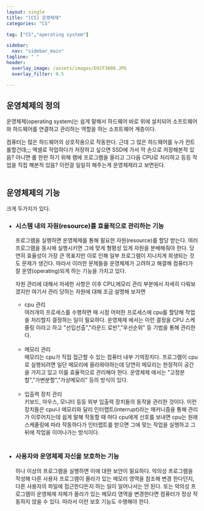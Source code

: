 ```yaml
---
layout: single
title: "[CS] 운영체제"
categories: "CS"

tag: ["CS","operating system"]

sidebar:
  nav: "sidebar_main"
tagline: " "
header:
  overlay_image: /assets/images/DSCF3606.JPG
  overlay_filter: 0.5

---
```

## 운영체제의 정의
운영체제(operating system)는 쉽게 말해서 하드웨어 바로 위에 설치되어 소프트웨어와 하드웨어를 연결하고 관리하는 역할을 하는 소프트웨어 계층이다.

컴퓨터는 많은 하드웨어의 상호작용으로 작동한다. 근데 그 많은 하드웨어를 누가 컨트롤할건데;;; 엑셀로 작업하다가 저장하고 싶으면 SSD에 가서 막 손으로 저장해본적 있음? 아니면 롤 한판 하기 위해 램에 프로그램을 올리고 그다음 CPU로 처리하고 등등 작업을 직접 해본적 있음? 이런걸 일일히 해주는게 운영체제라고 보면된다.<br/><br/>
## 운영체제의 기능
크게 두가지가 있다.
 - ### 시스템 내의 자원(resource)를 효율적으로 관리하는 기능  
    프로그램을 실행하면 운영체제를 통해 필요한 자원(resource)를 할당 받는다. 여러 프로그램을 동시에 실행시키면 그에 맞게 형평성 있게 자원을 분배해줘야 한다. 당연히 효율성이 가장 큰 목표지만 이로 인해 일부 프로그램이 지나치게 희생되는 것도 문제가 생긴다. 따라서 이러한 문제들을 운영체제가 고려하고 해결해 컴퓨터가 잘 운영(operating)되게 하는 기능을 가지고 있다. 

    자원 관리에 대해서 자세한 사항은 이후 CPU,메모리 관리 부분에서 자세히 다뤄보겠지만 여기서 관리 당하는 자원에 대해 조금 설명해 보자면  
    - cpu 관리  
      여러개의 프로세스를 수행하면 매 시점 어떠한 프로세스에 cpu를 할당해 작업을 처리할지 결정하는 일이 필요하다. 운영체제 에서는 이런 결정을 CPU 스케줄링 이라고 하고 "선입선출","라운드 로빈","우선순위" 등 기법을 통해 관리한다. <br/><br/>
    - 메모리 관리  
      메모리는 cpu가 직접 접근할 수 있는 컴퓨터 내부 기억장치다. 프로그램이 cpu로 실행되려면 일단 메모리에 올라와야하는데 당연히 메모리는 한정적이 공간을 가지고 있고 이를 효율적으로 관리해야 한다. 운영체제 에서는 "고정분할","가변분할","가상메모리" 등의 방식이 있다.<br/><br/>
    - 입출력 장치 관리  
      키보드, 마우스, 모니터 등등 외부 입출력 장치들의 동작을 관리한 것이다. 이런 장치들은 cpu나 메모리와 달리 인터랩트(interrupt)라는 매커니즘을 통해 관리가 이루어지는데 쉽게 말해 작동할 때 마다 cpu에게 신호를 보내면 cpu는 원래 스케줄링에 따라 작동하다가 인터랩트를 받으면 그에 맞는 작업을 실행하고 그 뒤에 작업을 이어나가는 방식이다.<br/><br/>

- ### 사용자와 운영체제 자신을 보호하는 기능
    하나 이상의 프로그램을 실행하면 이에 대한 보안이 필요하다. 악의성 프로그램을 작성해 다른 사용자 프로그램이 올라가 있는 메모리 영역을 참조해 변경 한다던지, 다른 사용자의 파일에 접근한다든지 하는 일이 일어나서는 안 된다. 또는 악의성 프로그램이 운영체제 자체가 올라가 있는 메모리 영역을 변경한다면 컴퓨터가 정상 작동하지 않을 수 있다. 따라서 이런 보호 기능도 수행해야 한다.

